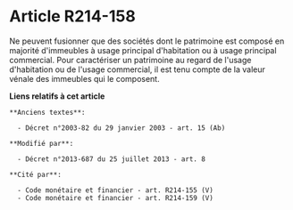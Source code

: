 # Article R214-158

Ne peuvent fusionner que des sociétés dont le patrimoine est composé en majorité d'immeubles à usage principal d'habitation
ou à usage principal commercial. Pour caractériser un patrimoine au regard de l'usage d'habitation ou de l'usage commercial,
il est tenu compte de la valeur vénale des immeubles qui le composent.

**Liens relatifs à cet article**

	**Anciens textes**:

	  - Décret n°2003-82 du 29 janvier 2003 - art. 15 (Ab)

	**Modifié par**:

	  - Décret n°2013-687 du 25 juillet 2013 - art. 8

	**Cité par**:

	  - Code monétaire et financier - art. R214-155 (V)
	  - Code monétaire et financier - art. R214-159 (V)
